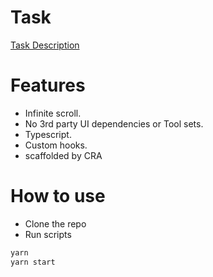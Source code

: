 # Task

[Task Description](tasks.md)
# Features

- Infinite scroll.
- No 3rd party UI dependencies or Tool sets.
- Typescript.
- Custom hooks.
- scaffolded by CRA


# How to use

- Clone the repo
- Run scripts

```bash
yarn
yarn start
```